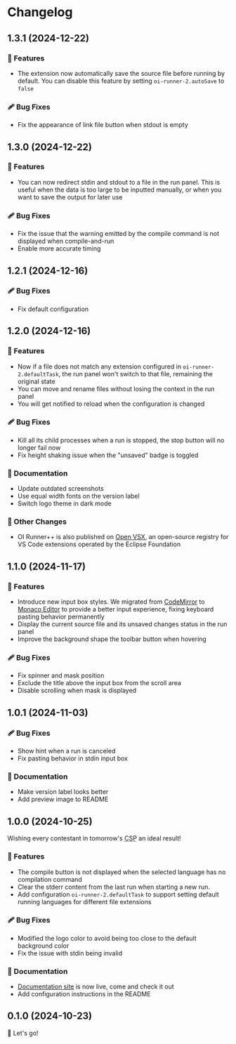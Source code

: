 # Changelog

## 1.3.1 (2024-12-22)

### 🚀 Features

- The extension now automatically save the source file before running by default. You can disable this feature by setting `oi-runner-2.autoSave` to `false`

### 🩹 Bug Fixes

- Fix the appearance of link file button when stdout is empty

## 1.3.0 (2024-12-22)

### 🚀 Features

- You can now redirect stdin and stdout to a file in the run panel. This is useful when the data is too large to be inputted manually, or when you want to save the output for later use

### 🩹 Bug Fixes

- Fix the issue that the warning emitted by the compile command is not displayed when compile-and-run
- Enable more accurate timing

## 1.2.1 (2024-12-16)

### 🩹 Bug Fixes

- Fix default configuration

## 1.2.0 (2024-12-16)

### 🚀 Features

- Now if a file does not match any extension configured in `oi-runner-2.defaultTask`, the run panel won't switch to that file, remaining the original state
- You can move and rename files without losing the context in the run panel
- You will get notified to reload when the configuration is changed

### 🩹 Bug Fixes

- Kill all its child processes when a run is stopped, the stop button will no longer fail now
- Fix height shaking issue when the "unsaved" badge is toggled

### 📖 Documentation

- Update outdated screenshots
- Use equal width fonts on the version label
- Switch logo theme in dark mode

### 🏡 Other Changes

- OI Runner++ is also published on [Open VSX](https://open-vsx.org/extension/typed-sigterm/oi-runner-2), an open-source registry for VS Code extensions operated by the Eclipse Foundation

## 1.1.0 (2024-11-17)

### 🚀 Features

- Introduce new input box styles. We migrated from [CodeMirror](https://codemirror.net/) to [Monaco Editor](https://microsoft.github.io/monaco-editor/) to provide a better input experience, fixing keyboard pasting behavior permanently
- Display the current source file and its unsaved changes status in the run panel
- Improve the background shape the toolbar button when hovering

### 🩹 Bug Fixes

- Fix spinner and mask position
- Exclude the title above the input box from the scroll area
- Disable scrolling when mask is displayed

## 1.0.1 (2024-11-03)

### 🩹 Bug Fixes

- Show hint when a run is canceled
- Fix pasting behavior in stdin input box

### 📖 Documentation

- Make version label looks better
- Add preview image to README

## 1.0.0 (2024-10-25)

Wishing every contestant in tomorrow's <abbr title="Certified Software Professional, a very important OI contest of Chinese OIers">CSP</abbr> an ideal result!

### 🚀 Features

- The compile button is not displayed when the selected language has no compilation command
- Clear the stderr content from the last run when starting a new run.
- Add configuration `oi-runner-2.defaultTask` to support setting default running languages for different file extensions

### 🩹 Bug Fixes

- Modified the logo color to avoid being too close to the default background color
- Fix the issue with stdin being invalid

### 📖 Documentation

- [Documentation site](https://oi-runner-2.by-ts.top/zh-cn/) is now live, come and check it out
- Add configuration instructions in the README

## 0.1.0 (2024-10-23)

🚀 Let's go!
